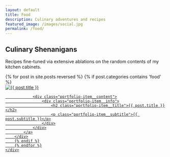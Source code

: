 ```yaml
---
layout: default
title: Food
description: Culinary adventures and recipes
featured_image: /images/social.jpg
permalink: /food/
---
```


<section class="intro">
	<div class="wrap">
		<h1>Culinary Shenanigans</h1>
		<p>Recipes fine-tuned via extensive ablations on the random contents of my kitchen cabinets.</p>
	</div>
</section>

<section class="portfolio">
	<div class="content-wrap portfolio-wrap">
		{% for post in site.posts reversed %}
		{% if post.categories contains 'food' %}
		<div class="portfolio-item">
			<a class="portfolio-item__link" href="{{ post.url | relative_url }}">
				<div class="portfolio-item__image">
					<img src="{{ post.featured_image | relative_url }}" alt="{{ post.title }}">
				</div>

				<div class="portfolio-item__content">
					<div class="portfolio-item__info">
						<h2 class="portfolio-item__title">{{ post.title }}</h2>
						<p class="portfolio-item__subtitle">{{ post.subtitle }}</p>
					</div>
				</div>
			</a>
		</div>
		{% endif %}
		{% endfor %}
	</div>
</section> 
